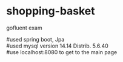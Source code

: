 # shopping-basket
gofluent exam

#used spring boot, Jpa <br>
#used mysql version 14.14 Distrib. 5.6.40 <br>
#use localhost:8080 to get to the main page <br>

